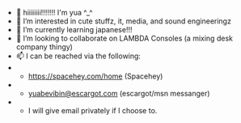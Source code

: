 - 👋 hiiiiiiii!!!!!!! I'm yua ^_^
- 👀 I’m interested in cute stuffz, it, media, and sound engineeringz
- 🌱 I’m currently learning japanese!!!
- 💞️ I’m looking to collaborate on LAMBDA Consoles (a mixing desk company thingy)
- 📫 I can be reached via the following:
- - https://spacehey.com/home (Spacehey)
- - yuabevibin@escargot.com (escargot/msn messanger)
- - I will give email privately if I choose to.

<!---
YuaBeVibin/YuaBeVibin is a ✨ special ✨ repository because its `README.md` (this file) appears on your GitHub profile.
You can click the Preview link to take a look at your changes.
--->
